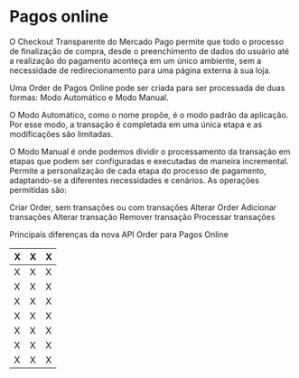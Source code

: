 # Pagos online

O Checkout Transparente do Mercado Pago permite que todo o processo de finalização de compra, desde o preenchimento de dados do usuário até a realização do pagamento aconteça em um único ambiente, sem a necessidade de redirecionamento para uma página externa à sua loja.

Uma Order de Pagos Online pode ser criada para ser processada de duas formas: Modo Automático e Modo Manual. 

O Modo Automático, como o nome propõe, é o modo padrão da aplicação. Por esse modo, a transação é completada em uma única etapa e as modificações são limitadas. 

O Modo Manual é onde podemos dividir o processamento da transação em etapas que podem ser configuradas e executadas de maneira incremental. Permite a personalização de cada etapa do processo de pagamento, adaptando-se a diferentes necessidades e cenários. As operações permitidas são:

Criar Order, sem transações ou com transações
Alterar Order
Adicionar transações
Alterar transação
Remover transação
Processar transações

Principais diferenças da nova API Order para Pagos Online

| X  | X  | X |
| --- | --- |--- |
| X  | X  | X |
| X  | X  | X |
| X  | X  | X |
| X  | X  | X |
| X  | X  | X |
| X  | X  | X |
| X  | X  | X |